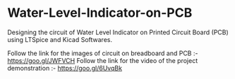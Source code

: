 # Water-Level-Indicator-on-PCB
Designing the circuit of Water Level Indicator on Printed Circuit Board (PCB) using LTSpice and Kicad Softwares.

Follow the link for the images of circuit on breadboard and PCB :- https://goo.gl/JWFVCH
Follow the link for the video of the project demonstration :- https://goo.gl/6UvqBk
